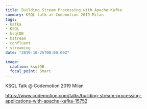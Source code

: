 ```yaml
---
title: Building Stream Processing with Apache Kafka
summary: KSQL talk at Codemotion 2019 Milan
tags:
- kafka
- KSQL
- ksqlDB
- kstream
- confluent
- streaming
date: "2019-10-25T00:00:00Z"

image:
  caption: ksqlDB
  focal_point: Smart
---
```


KSQL Talk @ Codemotion 2019 Milan

https://www.codemotion.com/talks/building-stream-processing-applications-with-apache-kafka-15752
